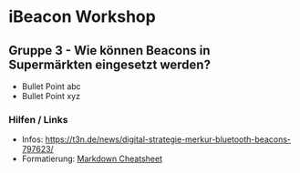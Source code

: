 # iBeacon Workshop

## Gruppe 3 - Wie können Beacons in Supermärkten eingesetzt werden?

* Bullet Point abc
* Bullet Point xyz


### Hilfen / Links

* Infos: https://t3n.de/news/digital-strategie-merkur-bluetooth-beacons-797623/
* Formatierung: [Markdown Cheatsheet](https://github.com/adam-p/markdown-here/wiki/Markdown-Cheatsheet)


